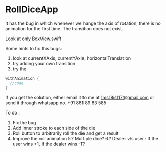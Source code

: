 # RollDiceApp

It has the bug in which whenever we hange the axis of rotation, there is no animation for the first time. The transition does not exist.

Look at only BoxView.swift

Some hints to fix this bugs:
1. look at currentXAxis, currentYAxis, horizontalTranslation
2. try adding your own transition
3. try the
```c
withAnimation {
  //code
}
```

If you get the solution, either email it to me at 1ms18is117@gmail.com
or send it through whatsapp no. +91 861 89 83 585

To do : 
1. Fix the bug
2. Add inner stroke to each side of the die
3. Roll button to arbitrarily roll the die and get a result
4. Improve the roll animation
5.? Multiple dice?
6.? Dealer v/s user : If the user wins +1, if the dealer wins -1?

